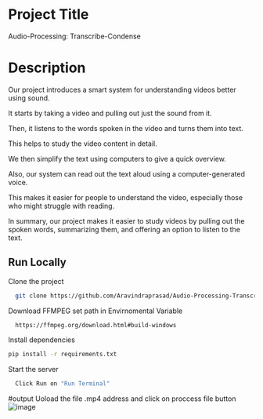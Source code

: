 
# Project Title

Audio-Processing: Transcribe-Condense

# Description 

Our project introduces a smart system for understanding videos better using sound.

It starts by taking a video and pulling out just the sound from it.

Then, it listens to the words spoken in the video and turns them into text.

This helps to study the video content in detail.

We then simplify the text using computers to give a quick overview.

Also, our system can read out the text aloud using a computer-generated voice.

This makes it easier for people to understand the video, especially those who might struggle with reading.

In summary, our project makes it easier to study videos by pulling out the spoken words, summarizing them, and offering an option to listen to the text.


## Run Locally

Clone the project

```bash
  git clone https://github.com/Aravindraprasad/Audio-Processing-Transcribe-Condense.git
```

Download FFMPEG set path in Envirnomental Variable

```bash
  https://ffmpeg.org/download.html#build-windows
```

Install dependencies

```bash
pip install -r requirements.txt
```

Start the server

```bash
  Click Run on "Run Terminal"
```
#output
Uoload the file .mp4 address and click on proccess file button
![image](https://github.com/Aravindraprasad/Audio-Processing-Transcribe-Condense/assets/87301646/14b64fbf-bd0d-48a2-8a06-264cbe0912d1)

